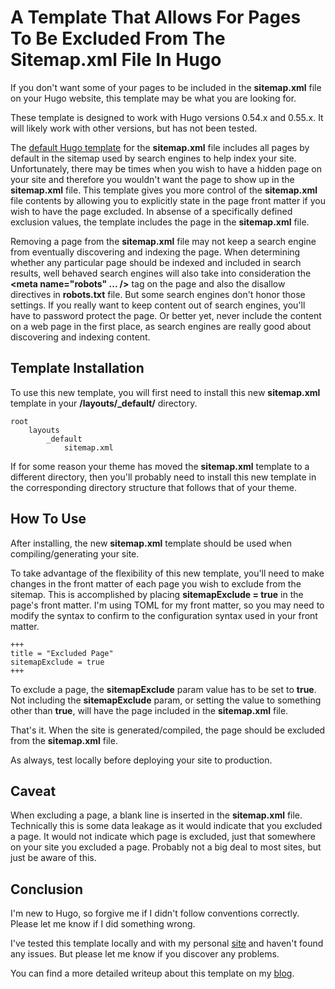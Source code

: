 # A Template That Allows For Pages To Be Excluded From The Sitemap.xml File In Hugo

If you don't want some of your pages to be included in the **sitemap.xml** file on your Hugo website, this template may be what you are looking for.

These template is designed to work with Hugo versions 0.54.x and 0.55.x. It will likely work with other versions, but has not been tested.

The [default Hugo template](https://github.com/gohugoio/hugo/blob/release-0.55.2/tpl/tplimpl/embedded/templates/_default/sitemap.xml) for the **sitemap.xml** file includes all pages by default in the sitemap used by search engines to help index your site. Unfortunately, there may be times when you wish to have a hidden page on your site and therefore you wouldn't want the page to show up in the **sitemap.xml** file. This template gives you more control of the **sitemap.xml** file contents by allowing you to explicitly state in the page front matter if you wish to have the page excluded. In absense of a specifically defined exclusion values, the template includes the page in the **sitemap.xml** file.

Removing a page from the **sitemap.xml** file may not keep a search engine from eventually discovering and indexing the page. When determining whether any particular page should be indexed and included in search results, well behaved search engines will also take into consideration the **<meta name="robots" ... />** tag on the page and also the disallow directives in **robots.txt** file. But some search engines don't honor those settings. If you really want to keep content out of search engines, you'll have to password protect the page. Or better yet, never include the content on a web page in the first place, as search engines are really good about discovering and indexing content.


## Template Installation

To use this new template, you will first need to install this new **sitemap.xml** template in your **/layouts/_default/** directory.

```
root
    layouts
        _default
            sitemap.xml
```

If for some reason your theme has moved the **sitemap.xml** template to a different directory, then you'll probably need to install this new template in the corresponding directory structure that follows that of your theme.


## How To Use

After installing, the new **sitemap.xml** template should be used when compiling/generating your site.

To take advantage of the flexibility of this new template, you'll need to make changes in the front matter of each page you wish to exclude from the sitemap. This is accomplished by placing **sitemapExclude = true** in the page's front matter. I'm using TOML for my front matter, so you may need to modify the syntax to confirm to the configuration syntax used in your front matter.

```
+++
title = "Excluded Page"
sitemapExclude = true
+++
```

To exclude a page, the **sitemapExclude** param value has to be set to **true**. Not including the **sitemapExclude** param, or setting the value to something other than **true**, will have the page included in the **sitemap.xml** file.

That's it. When the site is generated/compiled, the page should be excluded from the **sitemap.xml** file.

As always, test locally before deploying your site to production.


## Caveat

When excluding a page, a blank line is inserted in the **sitemap.xml** file. Technically this is some data leakage as it would indicate that you excluded a page. It would not indicate which page is excluded, just that somewhere on your site you excluded a page. Probably not a big deal to most sites, but just be aware of this.


## Conclusion

I'm new to Hugo, so forgive me if I didn't follow conventions correctly. Please let me know if I did something wrong.

I've tested this template locally and with my personal [site](https://dereckcurry.com) and haven't found any issues. But please let me know if you discover any problems.

You can find a more detailed writeup about this template on my [blog](https://dereckcurry.com/posts/excluding-pages-from-the-sitemap/).